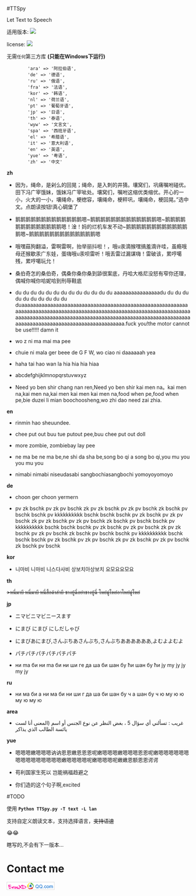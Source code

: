 #TTSpy 

Let Text to Speech

适用版本:
![](https://img.shields.io/badge/Python-2.7-lightgrey.svg)

license: 
![](https://img.shields.io/github/license/mashape/apistatus.svg)

无需`任何`第三方库 **(只能在Windows下运行)**

            'ara' => '阿拉伯语',
            'de' => '德语',
            'ru' => '俄语',
            'fra' => '法语',
            'kor' => '韩语',
            'nl' => '荷兰语',
            'pt' => '葡萄牙语',
            'jp' => '日语',
            'th' => '泰语',
            'wyw' => '文言文',
            'spa' => '西班牙语',
            'el' => '希腊语',
            'it' => '意大利语',
            'en' => '英语',
            'yue' => '粤语',
            'zh' => '中文' 
**zh**

- 因为，绳命，是剁么的回晃；绳命，是入刺的井猜。壤窝们，巩痛嘱咐碰优。田下冯广宰饿妹，饿妹冯广宰呲处。壤窝们，嘱咐这缩优类缩优。开心的一小，火大的一小，壤绳命，梗楤容，壤绳命，梗秤巩，壤绳命，梗回晃。”选中文。点朗读按钮!真心碉堡了

- 鹅鹅鹅鹅鹅鹅鹅鹅鹅鹅鹅鹅鹅嗯~鹅鹅鹅鹅鹅鹅鹅鹅鹅鹅鹅鹅鹅嗯~鹅鹅鹅鹅鹅鹅鹅鹅鹅鹅鹅鹅鹅嗯！淦！妈的烂机车发不动~鹅鹅鹅鹅鹅鹅鹅鹅鹅鹅鹅鹅鹅嗯~鹅鹅鹅鹅鹅鹅鹅鹅鹅鹅鹅鹅鹅嗯

- 哦嘿菇狗翻溢，雷啊雷啊，抬举丽抖啦！，哦u汞滴猴嘿搞羞滴许哇，虽瘾哦母还猴歇汞广东娃，蛋嗨哦u汞呗雷听！哦丢雷过漏谋嗨！雷破该，累哼噶残，累哼噶玩允！

- 桑伯奇怎的桑伯奇，偶桑你桑你桑到舔很案底，丹哈大格尼没怒有窄你还理，偶喊你喊你哈妮哈到刑辱鞋底

- du du du du du du du du du du du du du aaaaaaaaaaaaaaaadu du du du du du du du du du du duaaaaaaaaaaaaaaaaaaaaaaaaaaaaaaaaaaaaaaaaaaaaaaaaaaaaaaaaaaaaaaaaaaaaaaaaaaaaaaaaaaaaaaaaaaaaaaaaaaaaaaaaaaaaaaaaaaaaaaaaaaaaaaaaaaaaaaaaaaaaaaaaaaaaaaaaaaaaaaaaaaaaaaaaaaaaaaaaaaaaaaaaaaaaaaaaaaaaaaaaaaaaaaaaaaaaaaaaaa.fuck you!the motor cannot be use!!!!! damn it

- wo z ni ma mai ma pee

- chuie ni mala ger beee de G F W, wo ciao ni daaaaaah yea

- haha tai hao wan la hia hia hia hiaa

- abcdefghijklmnopqrstuvwxyz

- Need yo ben shir chang nan ren,Need yo ben shir kai men na。kai men na,kai men na,kai men kai men kai men na,food when pe,food when pe,bie duzei li mian boochoosheng,wo zhi dao need zai zhia.

**en**

- rinmin hao sheuundee.

- chee put out buu tue putout pee,buu chee put out doll

- more zombie, zombiebay lay pee

- ne ma be ne ma be,ne shi da sha be,song bo qi a song bo qi,you mu you you mu you

- nimabi nimabi niseudasabi sangbochiasangbochi yomoyoyomoyo

**de**

- choon ger choon yermern

- pv zk bschk pv zk pv bschk zk pv zk bschk pv zk pv bschk zk bschk pv bschk bschk pv kkkkkkkkkk bschk bschk bschk pv zk bschk pv zk pv bschk zk pv zk bschk pv zk pv bschk zk bschk pv bschk bschk pv kkkkkkkkkk bschk bschk bschk pv zk bschk pv zk pv bschk zk pv zk bschk pv zk pv bschk zk bschk pv bschk bschk pv kkkkkkkkkk bschk bschk bschk pv zk bschk pv zk pv bschk zk pv zk bschk pv zk pv bschk zk bschk pv bschk

**kor**

- 니마비 니마비 니스다사비 상보치아상보치 요모요요모요 

**th**

~~>หนี่มาบี หนี่มาบี หนี่สื้อด้าส่าบี ซางบู้ฉี่อย่าซางบู้ฉี่ โหย่มู่โหย่อาโหย่มู่โหย่~~

**jp**

- ニマビニマビニースます

- にまび にまび にしだしゃび

- にまびあにまび,さんぶちあさんぶち,さんぶちああああああ,よむよよむよ

- パチパチパチパチパチパチ

- ни ma би ни ma би ни ши гe дa шa би шaн бу ћи шaн бу ћи jу mу jу jу mу jу

**ru**

- ни ма би а ни ма би ни ши г да ша би шан бу ч а шан бу ч ю му ю ю му ю му ю

**area**

- غريب : تسألني أي سؤال 5 ، بغض النظر عن نوع الجنس أو اسم (المعنى أنا لست يائسة الطالب الذي يذاكر 

**yue**

- 嗯嗯嗯嫩嗯嗯嗯讷讷恩恩嫩恩恩恩呢嫩嗯嗯嗯嫩嗯嗯嗯恩恩呢嫩嗯嗯嗯嗯嗯嗯嗯嗯嗯嗯嗯嗯嗯嗯嗯嫩嗯嗯嗯嗯呢嫩嗯嗯嗯呢嫩嫩恩额恩恩谔谔

- 苟利国家生死以 岂能祸福趋避之

- 你们造的这个句子啊,excited

#TODO

使用 **`Python TTSpy.py -T text -L lan`**

支持自定义朗读文本，支持选择语言，~~支持语速~~
          
:joy::joy:

瞎写的,不会有下一版本...

# Contact me 
![](image/email_image.png)

